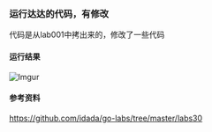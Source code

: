 ### 运行达达的代码，有修改
代码是从lab001中拷出来的，修改了一些代码

#### 运行结果
![Imgur](http://i.imgur.com/B6kGTud.png)

#### 参考资料
https://github.com/idada/go-labs/tree/master/labs30
